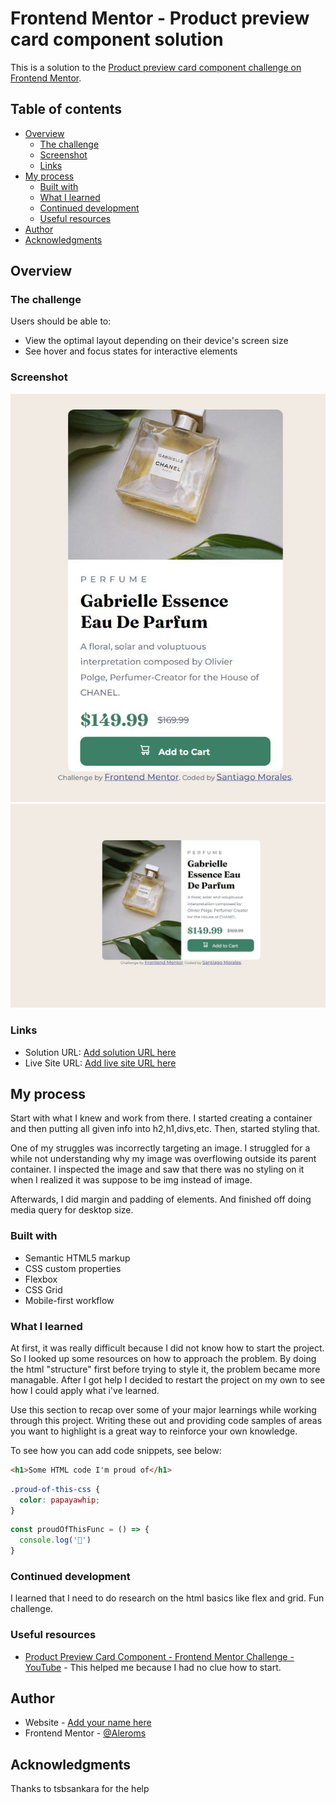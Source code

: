 # Frontend Mentor - Product preview card component solution

This is a solution to the [Product preview card component challenge on Frontend Mentor](https://www.frontendmentor.io/challenges/product-preview-card-component-GO7UmttRfa). 

## Table of contents

- [Overview](#overview)
  - [The challenge](#the-challenge)
  - [Screenshot](#screenshot)
  - [Links](#links)
- [My process](#my-process)
  - [Built with](#built-with)
  - [What I learned](#what-i-learned)
  - [Continued development](#continued-development)
  - [Useful resources](#useful-resources)
- [Author](#author)
- [Acknowledgments](#acknowledgments)


## Overview

### The challenge

Users should be able to:

- View the optimal layout depending on their device's screen size
- See hover and focus states for interactive elements

### Screenshot

![](./design/2Capture.JPG)
![](./design/Capture.JPG)


### Links

- Solution URL: [Add solution URL here](https://github.com/Aleroms/FrontendMentor-Projects)
- Live Site URL: [Add live site URL here](https://nimble-kheer-3aa443.netlify.app/)

## My process
Start with what I knew and work from there. I started creating a container and then putting all given info into h2,h1,divs,etc. Then, started styling that.

One of my struggles was incorrectly targeting an image. I struggled for a while not understanding why my image was overflowing outside its parent container. I inspected the image and saw that there was no styling on it when I realized it was suppose to be img instead of image.

Afterwards, I did margin and padding of elements. And finished off doing media query for desktop size.

### Built with

- Semantic HTML5 markup
- CSS custom properties
- Flexbox
- CSS Grid
- Mobile-first workflow

### What I learned
At first, it was really difficult because I did not know how to start the project. So I looked up some resources on how to approach the problem. By doing the html "structure" first before trying to style it, the problem became more managable. After I got help I decided to restart the project on my own to see how I could apply what i've learned.


Use this section to recap over some of your major learnings while working through this project. Writing these out and providing code samples of areas you want to highlight is a great way to reinforce your own knowledge.

To see how you can add code snippets, see below:

```html
<h1>Some HTML code I'm proud of</h1>
```
```css
.proud-of-this-css {
  color: papayawhip;
}
```
```js
const proudOfThisFunc = () => {
  console.log('🎉')
}
```

### Continued development

I learned that I need to do research on the html basics like flex and grid. Fun challenge.

### Useful resources

- [Product Preview Card Component - Frontend Mentor Challenge - YouTube](https://www.youtube.com/watch?v=BMOH4zSLTnQ&t=1834s) - This helped me because I had no clue how to start.


## Author

- Website - [Add your name here](https://www.your-site.com)
- Frontend Mentor - [@Aleroms](https://www.frontendmentor.io/profile/Aleroms)

## Acknowledgments
Thanks to tsbsankara for the help